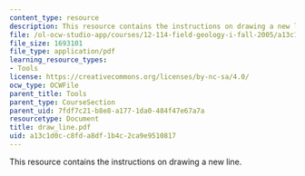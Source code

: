 ```yaml
---
content_type: resource
description: This resource contains the instructions on drawing a new line.
file: /ol-ocw-studio-app/courses/12-114-field-geology-i-fall-2005/a13c1d0cc8fda8df1b4c2ca9e9510817_draw_line.pdf
file_size: 1693101
file_type: application/pdf
learning_resource_types:
- Tools
license: https://creativecommons.org/licenses/by-nc-sa/4.0/
ocw_type: OCWFile
parent_title: Tools
parent_type: CourseSection
parent_uid: 7fdf7c21-b8e8-a177-1da0-484f47e67a7a
resourcetype: Document
title: draw_line.pdf
uid: a13c1d0c-c8fd-a8df-1b4c-2ca9e9510817
---
```

This resource contains the instructions on drawing a new line.